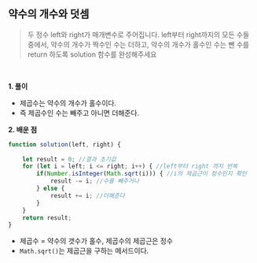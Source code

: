 ## 약수의 개수와 덧셈
> 두 정수 left와 right가 매개변수로 주어집니다. left부터 right까지의 모든 수들 중에서, 약수의 개수가 짝수인 수는 더하고, 약수의 개수가 홀수인 수는 뺀 수를 return 하도록 solution 함수를 완성해주세요

<br>

**1. 풀이**

- 제곱수는 약수의 개수가 홀수이다.
- 즉 제곱수인 수는 빼주고 아니면 더해준다.

**2. 배운 점**
```javascript
function solution(left, right) {
    
    let result = 0; //결과 초기값
    for (let i = left; i <= right; i++) { //left부터 right 까지 반복
        if(Number.isInteger(Math.sqrt(i))) { //i의 제곱근이 정수인지 확인
            result -= i; //수를 빼주거나
        } else {
            result += i; //더해준다
        }
    }
    return result;
}
```
- 제곱수 = 약수의 갯수가 홀수, 제곱수의 제곱근은 정수
- `Math.sqrt()`는 제곱근을 구하는 메서드이다.